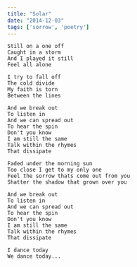 ```yaml
---
title: "Solar"
date: "2014-12-03"
tags: ['sorrow', 'poetry']
---
```

    Still on a one off
    Caught in a storm
    And I played it still
    Feel all alone

    I try to fall off
    The cold divide
    My faith is torn
    Between the lines

    And we break out
    To listen in
    And we can spread out
    To hear the spin
    Don't you know
    I am still the same
    Talk within the rhymes
    That dissipate

    Faded under the morning sun
    Too close I get to my only one
    Feel the sorrow thats come out from you
    Shatter the shadow that grown over you

    And we break out
    To listen in
    And we can spread out
    To hear the spin
    Don't you know
    I am still the same
    Talk within the rhymes
    That dissipate

    I dance today
    We dance today...
